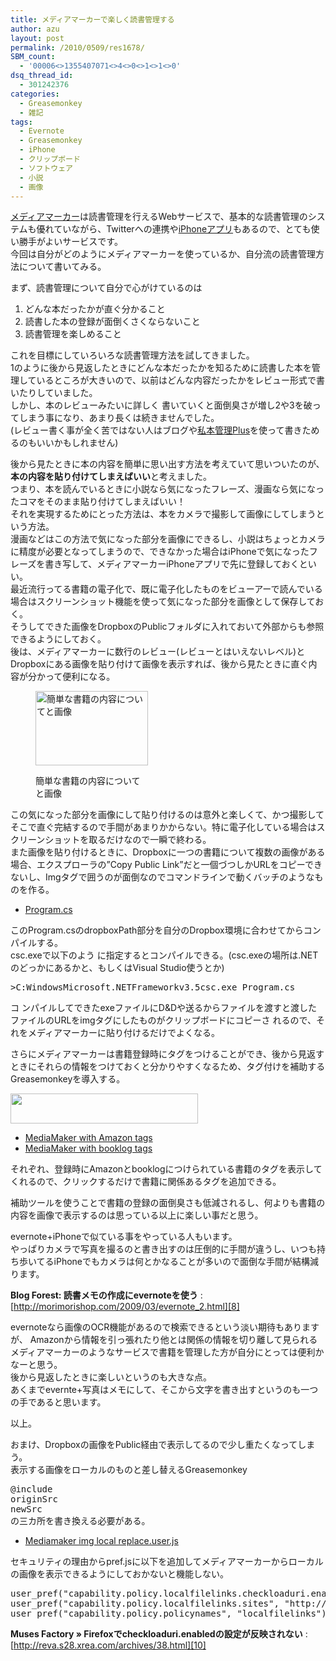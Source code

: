 ```yaml
---
title: メディアマーカーで楽しく読書管理する
author: azu
layout: post
permalink: /2010/0509/res1678/
SBM_count:
  - '00006<>1355407071<>4<>0<>1<>1<>0'
dsq_thread_id:
  - 301242376
categories:
  - Greasemonkey
  - 雑記
tags:
  - Evernote
  - Greasemonkey
  - iPhone
  - クリップボード
  - ソフトウェア
  - 小説
  - 画像
---
```

[メディアマーカー][1]は読書管理を行えるWebサービスで、基本的な読書管理のシステムも優れていながら、Twitterへの連携や[iPhoneアプリ][2]もあるので、とても使い勝手がよいサービスです。  
今回は自分がどのようにメディアマーカーを使っているか、自分流の読書管理方法について書いてみる。

まず、読書管理について自分で心がけているのは

1.  どんな本だったかが直ぐ分かること
2.  読書した本の登録が面倒くさくならないこと
3.  読書管理を楽しめること

これを目標にしていろいろな読書管理方法を試してきました。  
1のように後から見返したときにどんな本だったかを知るために読書した本を管理しているところが大きいので、以前はどんな内容だったかをレビュー形式で書いたりしていました。  
しかし、本のレビューみたいに詳しく 書いていくと面倒臭さが増し2や3を破ってしまう事になり、あまり長くは続きませんでした。  
(レビュー書く事が全く苦ではない人はブログや[私本管理Plus][3]を使って書きためるのもいいかもしれません)

後から見たときに本の内容を簡単に思い出す方法を考えていて思いついたのが、**本の内容を貼り付けてしまえばいい**と考えました。  
つまり、本を読んでいるときに小説なら気になったフレーズ、漫画なら気になったコマをそのまま貼り付けてしまえばいい！  
それを実現するためにとった方法は、本をカメラで撮影して画像にしてしまうという方法。  
漫画などはこの方法で気になった部分を画像にできるし、小説はちょっとカメラに精度が必要となってしまうので、できなかった場合はiPhoneで気になったフレーズを書き写して、メディアマーカーiPhoneアプリで先に登録しておくといい。  
最近流行ってる書籍の電子化で、既に電子化したものをビューアーで読んでいる場合はスクリーンショット機能を使って気になった部分を画像として保存しておく。  
そうしてできた画像をDropboxのPublicフォルダに入れておいて外部からも参照できるようにしておく。  
後は、メディアマーカーに数行のレビュー(レビューとはいえないレベル)とDropboxにある画像を貼り付けて画像を表示すれば、後から見たときに直ぐ内容が分かって便利になる。<figure style="width: 180px;" class="wp-caption alignnone">

<img title="簡単な書籍の内容についてと画像" src="http://efcl.info/wp-content/uploads/2010/05/sshot-2010-05-09-2-300x198.png" alt="簡単な書籍の内容についてと画像" width="180" height="119" /><figcaption class="wp-caption-text">簡単な書籍の内容についてと画像</figcaption></figure> 
この気になった部分を画像にして貼り付けるのは意外と楽しくて、かつ撮影してそこで直ぐ完結するので手間があまりかからない。特に電子化している場合はスクリーンショットを取るだけなので一瞬で終わる。  
また画像を貼り付けるときに、Dropboxに一つの書籍について複数の画像がある場合、エクスプローラの&#8221;Copy Public Link&#8221;だと一個づつしかURLをコピーできないし、Imgタグで囲うのが面倒なのでコマンドラインで動くバッチのようなものを作る。

*   [Program.cs][4]

このProgram.csのdropboxPath部分を自分のDropbox環境に合わせてからコンパイルする。  
csc.exeで以下のよう に指定するとコンパイルできる。(csc.exeの場所は.NETのどっかにあるかと、もしくはVisual Studio使うとか)

<pre>&#62;C:WindowsMicrosoft.NETFrameworkv3.5csc.exe Program.cs
</pre>

コ ンパイルしてできたexeファイルにD&Dや送るからファイルを渡すと渡したファイルのURLをimgタグにしたものがクリップボードにコピーさ れるので、それをメディアマーカーに貼り付けるだけでよくなる。

さらにメディアマーカーは書籍登録時にタグをつけることができ、後から見返すときにそれらの情報をつけておくと分かりやすくなるため、タグ付けを補助するGreasemonkeyを導入する。

[<img title="sshot-2010-05-09-1" src="http://efcl.info/wp-content/uploads/2010/05/sshot-2010-05-09-1-300x48.png" alt="" width="300" height="48" />][5]

*   [MediaMaker with Amazon tags][6]
*   [MediaMaker with booklog tags][7]

それぞれ、登録時にAmazonとbooklogにつけられている書籍のタグを表示してくれるので、クリックするだけで書籍に関係あるタグを追加できる。

補助ツールを使うことで書籍の登録の面倒臭さも低減されるし、何よりも書籍の内容を画像で表示するのは思っている以上に楽しい事だと思う。

evernote+iPhoneで似ている事をやっている人もいます。  
やっぱりカメラで写真を撮るのと書き出すのは圧倒的に手間が違うし、いつも持ち歩いてるiPhoneでもカメラは何とかなることが多いので面倒な手間が結構減ります。

**Blog Forest: 読書メモの作成にevernoteを使う**
:   [http://morimorishop.com/2009/03/evernote_2.html][8]

evernoteなら画像のOCR機能があるので検索できるという淡い期待もありますが、 Amazonから情報を引っ張れたり他とは関係の情報を切り離して見られるメディアマーカーのようなサービスで書籍を管理した方が自分にとっては便利かなーと思う。  
後から見返したときに楽しいというのも大きな点。  
あくまでevernte+写真はメモにして、そこから文字を書き出すというのも一つの手であると思います。

以上。

おまけ、Dropboxの画像をPublic経由で表示してるので少し重たくなってしまう。  
表示する画像をローカルのものと差し替えるGreasemonkey

<pre>@include
originSrc
newSrc
の三カ所を書き換える必要がある。
</pre>

*   [Mediamaker img local replace.user.js][9]

セキュリティの理由からpref.jsに以下を追加してメディアマーカーからローカルの画像を表示できるようにしておかないと機能しない。

<pre>user_pref("capability.policy.localfilelinks.checkloaduri.enabled", "allAccess");
user_pref("capability.policy.localfilelinks.sites", "http://mediamarker.net");
user_pref("capability.policy.policynames", "localfilelinks");
</pre>

**Muses Factory » Firefoxでcheckloaduri.enabledの設定が反映されない**
:   [http://reva.s28.xrea.com/archives/38.html][10]

 [1]: http://mediamarker.net/
 [2]: http://itunes.apple.com/WebObjects/MZStore.woa/wa/viewSoftware?id=323530721&mt=8
 [3]: http://www.forest.impress.co.jp/lib/home/house/hobby/shihonkanrip.html
 [4]: http://gist.github.com/raw/395018/259d0871121ff326e0bba042ef228afa4d60bce4/Program.cs
 [5]: http://efcl.info/wp-content/uploads/2010/05/sshot-2010-05-09-1.png
 [6]: http://userscripts.org/scripts/show/67298 "MediaMaker  with Amazon tags"
 [7]: http://userscripts.org/scripts/show/76273 "MediaMaker  with booklog tags"
 [8]: http://morimorishop.com/2009/03/evernote_2.html "Blog  Forest: 読書メモの作成にevernoteを使う"
 [9]: http://gist.github.com/395040
 [10]: http://reva.s28.xrea.com/archives/38.html "Muses Factory » Firefoxでcheckloaduri.enabledの設定が反映されない"